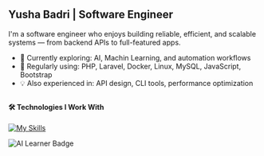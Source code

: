 <h2>Yusha Badri | Software Engineer  </h2>
I'm a software engineer who enjoys building reliable, efficient, and scalable systems — from backend APIs to full-featured apps.  

- 🧠 Currently exploring: AI, Machin Learning, and automation workflows  
- 🧰 Regularly using: PHP, Laravel, Docker, Linux, MySQL, JavaScript, Bootstrap  
- 💡 Also experienced in: API design, CLI tools, performance optimization  
<h2></h2>
<h4>🛠 Technologies I Work With <br></h4>

[![My Skills](https://skillicons.dev/icons?i=php,laravel,js,bootstrap,mysql,python,docker,linux)](https://skillicons.dev)

<img src="https://img.shields.io/badge/AI-Learner-informational?style=for-the-badge&logo=openai&logoColor=white&color=6e40c9" alt="AI Learner Badge">

<!--
### 📊 GitHub Stats

<p align="center">
  <a href="https://github.com/yushabadri">
    <img src="https://github-readme-streak-stats.herokuapp.com/?user=yushabadri&stroke=ffffff&background=1c1917&ring=6366f1&fire=6366f1&currStreakNum=ffffff&currStreakLabel=6366f1&sideNums=ffffff&sideLabels=ffffff&dates=ffffff&hide_border=true" />
  </a>
</p>
-->


